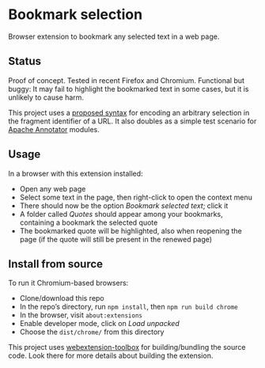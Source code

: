 # Bookmark selection

Browser extension to bookmark any selected text in a web page.

## Status

Proof of concept. Tested in recent Firefox and Chromium. Functional but buggy:
It may fail to highlight the bookmarked text in some cases, but it is unlikely
to cause harm.

This project uses a [proposed syntax](https://www.w3.org/TR/selectors-states/#frags)
for encoding an arbitrary selection in the fragment identifier of a URL. It also
doubles as a simple test scenario for [Apache Annotator](https://annotator.apache.org/)
modules.

## Usage

In a browser with this extension installed:

- Open any web page
- Select some text in the page, then right-click to open the context menu
- There should now be the option *Bookmark selected text*; click it
- A folder called *Quotes* should appear among your bookmarks, containing a
  bookmark the selected quote
- The bookmarked quote will be highlighted, also when reopening the page (if the
  quote will still be present in the renewed page)

## Install from source

To run it Chromium-based browsers:

- Clone/download this repo
- In the repo’s directory, run `npm install`, then `npm run build chrome`
- In the browser, visit `about:extensions`
- Enable developer mode, click on *Load unpacked*
- Choose the `dist/chrome/` from this directory

This project uses [webextension-toolbox](https://github.com/webextension-toolbox/webextension-toolbox)
for building/bundling the source code. Look there for more details about
building the extension.
